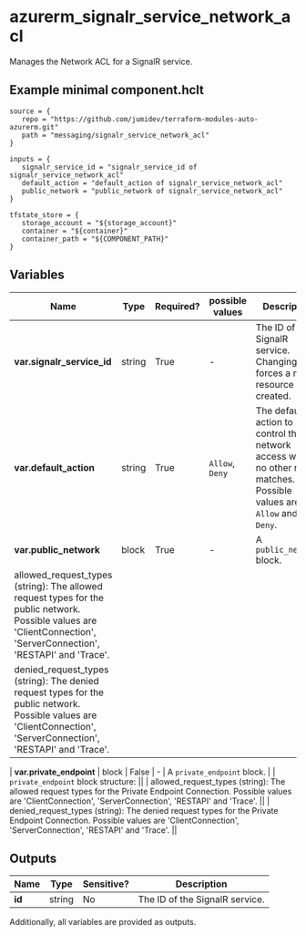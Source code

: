 # azurerm_signalr_service_network_acl

Manages the Network ACL for a SignalR service.

## Example minimal component.hclt

```hcl
source = {
   repo = "https://github.com/jumidev/terraform-modules-auto-azurerm.git" 
   path = "messaging/signalr_service_network_acl" 
}

inputs = {
   signalr_service_id = "signalr_service_id of signalr_service_network_acl" 
   default_action = "default_action of signalr_service_network_acl" 
   public_network = "public_network of signalr_service_network_acl" 
}

tfstate_store = {
   storage_account = "${storage_account}" 
   container = "${container}" 
   container_path = "${COMPONENT_PATH}" 
}

```

## Variables

| Name | Type | Required? |  possible values |  Description |
| ---- | ---- | --------- |  ----------- | ----------- |
| **var.signalr_service_id** | string | True | -  |  The ID of the SignalR service. Changing this forces a new resource to be created. | 
| **var.default_action** | string | True | `Allow`, `Deny`  |  The default action to control the network access when no other rule matches. Possible values are `Allow` and `Deny`. | 
| **var.public_network** | block | True | -  |  A `public_network` block. | | `public_network` block structure: || 
|   allowed_request_types (string): The allowed request types for the public network. Possible values are 'ClientConnection', 'ServerConnection', 'RESTAPI' and 'Trace'. ||
|   denied_request_types (string): The denied request types for the public network. Possible values are 'ClientConnection', 'ServerConnection', 'RESTAPI' and 'Trace'. ||

| **var.private_endpoint** | block | False | -  |  A `private_endpoint` block. | | `private_endpoint` block structure: || 
|   allowed_request_types (string): The allowed request types for the Private Endpoint Connection. Possible values are 'ClientConnection', 'ServerConnection', 'RESTAPI' and 'Trace'. ||
|   denied_request_types (string): The denied request types for the Private Endpoint Connection. Possible values are 'ClientConnection', 'ServerConnection', 'RESTAPI' and 'Trace'. ||




## Outputs

| Name | Type | Sensitive? | Description |
| ---- | ---- | --------- | --------- |
| **id** | string | No  | The ID of the SignalR service. | 

Additionally, all variables are provided as outputs.
